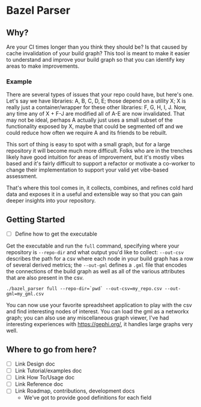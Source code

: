 # Bazel Parser

## Why?

Are your CI times longer than you think they should be? Is that caused by cache
invalidation of your build graph? This tool is meant to make it easier to
understand and improve your build graph so that you can identify key areas to
make improvements.

### Example

There are several types of issues that your repo could have, but here's one.
Let's say we have libraries: A, B, C, D, E; those depend on a utility X; X is
really just a container/wrapper for these other libraries: F, G, H, I, J. Now,
any time any of X + F-J are modified all of A-E are now invalidated. That may
not be ideal, perhaps A actually just uses a small subset of the functionality
exposed by X, maybe that could be segmented off and we could reduce how often
we require A and its friends to be rebuilt.

This sort of thing is easy to spot with a small graph, but for a large
repository it will become much more difficult. Folks who are in the trenches
likely have good intuition for areas of improvement, but it's mostly vibes
based and it's fairly difficult to support a refactor or motivate a co-worker to
change their implementation to support your valid yet vibe-based assessment.

That's where this tool comes in, it collects, combines, and refines cold hard
data and exposes it in a useful and extensible way so that you can gain deeper
insights into your repository.

## Getting Started

- [ ] Define how to get the executable

Get the executable and run the `full` command, specifying where your repository
is `--repo-dir` and what output you'd like to collect: `--out-csv` describes
the path for a csv where each node in your build graph has a row of several
derived metrics; the `--out-gml` defines a `.gml` file that encodes the
connections of the build graph as well as all of the various attributes that
are also present in the csv.

```
./bazel_parser full --repo-dir=`pwd` --out-csv=my_repo.csv --out-gml=my_gml.csv
```

You can now use your favorite spreadsheet application to play with the csv and
find interesting nodes of interest. You can load the gml as a networkx graph;
you can also use any miscellaneous graph viewer, I've had interesting
experiences with https://gephi.org/, it handles large graphs very well.

## Where to go from here?

- [ ] Link Design doc
- [ ] Link Tutorial/examples doc
- [ ] Link How To/Usage doc
- [ ] Link Reference doc
- [ ] Link Roadmap, contributions, development docs
  - We've got to provide good definitions for each field
